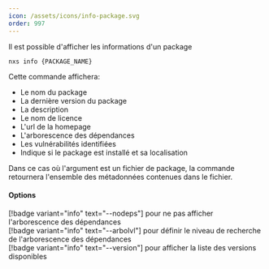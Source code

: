 ```yaml
---
icon: /assets/icons/info-package.svg
order: 997
---
```

Il est possible d'afficher les informations d'un package

```console
nxs info {PACKAGE_NAME}
```

Cette commande affichera:
- Le nom du package
- La dernière version du package
- La description
- Le nom de licence
- L'url de la homepage
- L'arborescence des dépendances
- Les vulnérabilités identifiées
- Indique si le package est installé et sa localisation

Dans ce cas où l'argument est un fichier de package, la commande retournera l'ensemble des métadonnées contenues dans le fichier. 
<br>
#### Options

[!badge variant="info" text="--nodeps"] pour ne pas afficher l'arborescence des dépendances<br>
[!badge variant="info" text="--arbolvl"] pour définir le niveau de recherche de l'arborescence des dépendances<br>
[!badge variant="info" text="--version"] pour afficher la liste des versions disponibles